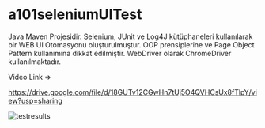 # a101seleniumUITest

Java Maven Projesidir. Selenium, JUnit ve Log4J kütüphaneleri kullanılarak bir WEB UI Otomasyonu oluşturulmuştur. OOP prensiplerine ve Page Object Pattern kullanımına dikkat edilmiştir. WebDriver olarak ChromeDriver kullanılmaktadır.

Video Link => 

https://drive.google.com/file/d/18GUTv12CGwHn7tUj5O4QVHCsUx8fTlpY/view?usp=sharing


![testresults](https://user-images.githubusercontent.com/83928393/192155071-9e135014-facf-4c2a-a20c-865e3079917f.png)
